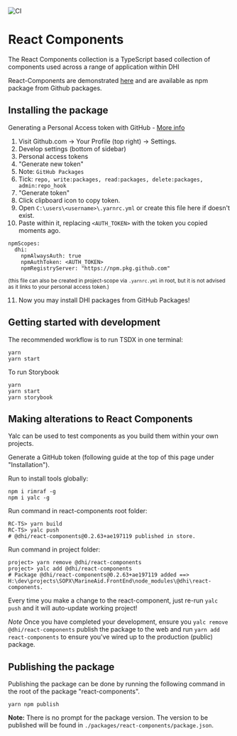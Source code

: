 ![CI](https://github.com/DHI/react-components/workflows/CI/badge.svg)

# React Components

The React Components collection is a TypeScript based collection of components used across a range of application within DHI

React-Components are demonstrated [here](https://domainservices.dhigroup.com/) and are available as npm package from Github packages.

## Installing the package

Generating a Personal Access token with GitHub - [More info](https://help.github.com/en/github/authenticating-to-github/creating-a-personal-access-token-for-the-command-line)

1. Visit Github.com &rarr; Your Profile (top right) &rarr; Settings.
2. Develop settings (bottom of sidebar)
3. Personal access tokens
4. "Generate new token"
5. Note: `GitHub Packages`
6. Tick: `repo, write:packages, read:packages, delete:packages, admin:repo_hook`
7. "Generate token"
8. Click clipboard icon to copy token.
9. Open `C:\users\<username>\.yarnrc.yml` or create this file here if doesn't exist.
10. Paste within it, replacing `<AUTH_TOKEN>` with the token you copied moments ago.

```
npmScopes:
  dhi:
    npmAlwaysAuth: true
    npmAuthToken: <AUTH_TOKEN>
    npmRegistryServer: "https://npm.pkg.github.com"
```

<sup>(this file can also be created in project-scope via `.yarnrc.yml` in root, but it is not advised as it links to your personal access token.)</sup>

11. Now you may install DHI packages from GitHub Packages!

## Getting started with development

The recommended workflow is to run TSDX in one terminal:

```
yarn
yarn start
```

To run Storybook

```
yarn
yarn start
yarn storybook
```

## Making alterations to React Components

Yalc can be used to test components as you build them within your own projects.

Generate a GitHub token (following guide at the top of this page under "Installation").

Run to install tools globally:
```
npm i rimraf -g
npm i yalc -g
```
Run command in react-components root folder:
```
RC-TS> yarn build
RC-TS> yalc push
# @dhi/react-components@0.2.63+ae197119 published in store.
```
Run command in project folder:
```
project> yarn remove @dhi/react-components
project> yalc add @dhi/react-components
# Package @dhi/react-components@0.2.63+ae197119 added ==> H:\dev\projects\SOPX\MarineAid.FrontEnd\node_modules\@dhi\react-components.
```

Every time you make a change to the react-component, just re-run `yalc push` and it will auto-update working project!

_Note_ Once you have completed your development, ensure you `yalc remove @dhi/react-components` publish the package to the web and run `yarn add react-components` to ensure you've wired up to the production (public) package.


## Publishing the package

Publishing the package can be done by running the following command in the root of the package "react-components". 

```
yarn npm publish
```

**Note:** There is no prompt for the package version. The version to be published will be found in `./packages/react-components/package.json`.

